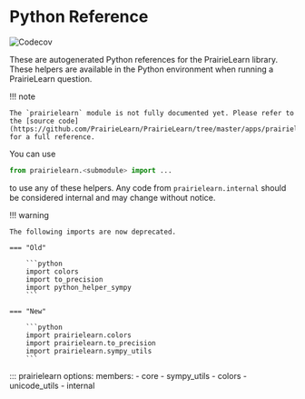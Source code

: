 # Python Reference

![Codecov](https://codecov.io/github/prairielearn/prairielearn/graph/badge.svg?token=TOKEN&flag=python)

These are autogenerated Python references for the PrairieLearn library. These helpers are available in the Python environment when running a PrairieLearn question.

!!! note

    The `prairielearn` module is not fully documented yet. Please refer to the [source code](https://github.com/PrairieLearn/PrairieLearn/tree/master/apps/prairielearn/python/prairielearn) for a full reference.

You can use

```python
from prairielearn.<submodule> import ...
```

to use any of these helpers. Any code from `prairielearn.internal` should be considered internal and may change without notice.

!!! warning

    The following imports are now deprecated.

    === "Old"

        ```python
        import colors
        import to_precision
        import python_helper_sympy
        ```

    === "New"

        ```python
        import prairielearn.colors
        import prairielearn.to_precision
        import prairielearn.sympy_utils
        ```

<!-- prettier-ignore -->
::: prairielearn
    options:
        members:
            - core
            - sympy_utils
            - colors
            - unicode_utils
            - internal
